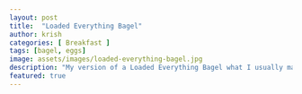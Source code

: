 ```yaml
---
layout: post
title:  "Loaded Everything Bagel"
author: krish
categories: [ Breakfast ]
tags: [bagel, eggs]
image: assets/images/loaded-everything-bagel.jpg
description: "My version of a Loaded Everything Bagel what I usually make for my younger brother."
featured: true
---
```


